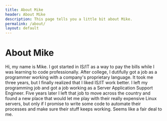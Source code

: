 ```yaml
---
title: About Mike 
header: About Mike 
description: This page tells you a little bit about Mike.
permalink: /about/
layout: default
---
```


# About Mike

Hi, my name is Mike.  I got started in IS/IT as a way to pay the bills while I was learning to code professionally.  After college, I dutifully got a job as a programmer working with a company's proprietary language. It took me three years, but I finally realized that I liked IS/IT work better. I left my programming job and got a job working as a Server Application Support Engineer. Five years later I left that job to move across the country and found a new place that would let me play with their really expensive Linux servers, but only if I promise to write some code to automate their processes and make sure their stuff keeps working. Seems like a fair deal to me.
